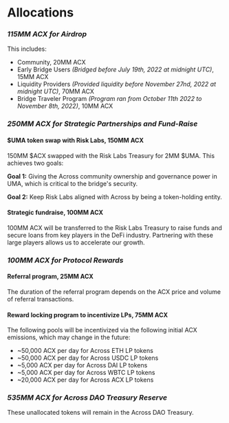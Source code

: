 # Allocations

### _115MM ACX for Airdrop_&#x20;

This includes:&#x20;

* Community, 20MM ACX&#x20;
* Early Bridge Users _(Bridged before July 19th, 2022 at midnight UTC)_, 15MM ACX&#x20;
* Liquidity Providers _(Provided liquidity before November 27nd, 2022 at midnight UTC)_, 70MM ACX
* Bridge Traveler Program _(Program ran from October 11th 2022 to November 8th, 2022)_, 10MM ACX

### _**250MM ACX for Strategic Partnerships and Fund-Raise**_&#x20;

#### $UMA token swap with Risk Labs, 150MM ACX

150MM $ACX swapped with the Risk Labs Treasury for 2MM $UMA. This achieves two goals:

**Goal 1:** Giving the Across community ownership and governance power in UMA, which is critical to the bridge's security.

**Goal 2:** Keep Risk Labs aligned with Across by being a token-holding entity.

#### Strategic fundraise, 100MM ACX

100MM ACX will be transferred to the Risk Labs Treasury to raise funds and secure loans from key players in the DeFi industry. Partnering with these large players allows us to accelerate our growth.

### _**100MM ACX for Protocol Rewards**_&#x20;

#### Referral program, 25MM ACX

The duration of the referral program depends on the ACX price and volume of referral transactions.&#x20;

#### Reward locking program to incentivize LPs, 75MM ACX

The following pools will be incentivized via the following initial ACX emissions, which may change in the future:

* \~50,000 ACX per day for Across ETH LP tokens
* \~50,000 ACX per day for Across USDC LP tokens
* \~5,000 ACX per day for Across DAI LP tokens
* \~5,000 ACX per day for Across WBTC LP tokens
* \~20,000 ACX per day for Across ACX LP tokens

### _**535MM ACX for Across DAO Treasury Reserve**_

These unallocated tokens will remain in the Across DAO Treasury.

